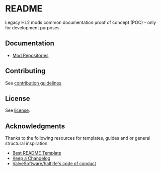 # README

Legacy HL2 mods common documentation proof of concept (POC) - only for development purposes.

## Documentation

- [Mod Repositories](docs/mod-repositories.md)

## Contributing

See [contribution guidelines](CONTRIBUTING.md).

## License

See [license](LICENSE).

## Acknowledgments

Thanks to the following resources for templates, guides and or general structural inspiration.

- [Best README Template](https://github.com/othneildrew/Best-README-Template)
- [Keep a Changelog](https://keepachangelog.com/)
- [ValveSoftware/halflife's code of conduct](https://github.com/ValveSoftware/halflife?tab=readme-ov-file#conduct)